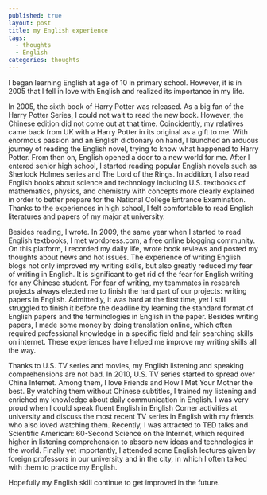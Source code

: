 ```yaml
---
published: true
layout: post
title: my English experience
tags:
  - thoughts
  - English
categories: thoughts
---
```


I began learning English at age of 10 in primary school. However, it is in 2005 that I fell in love with English and realized its importance in my life.

In 2005, the sixth book of Harry Potter was released. As a big fan of the Harry Potter Series, I could not wait to read the new book. However, the Chinese edition did not come out at that time. Coincidently, my relatives came back from UK with a Harry Potter in its original as a gift to me. With enormous passion and an English dictionary on hand, I launched an arduous journey of reading the English novel, trying to know what happened to Harry Potter. From then on, English opened a door to a new world for me. After I entered senior high school, I started reading popular English novels such as Sherlock Holmes series and The Lord of the Rings. In addition, I also read English books about science and technology including U.S. textbooks of mathematics, physics, and chemistry with concepts more clearly explained in order to better prepare for the National College Entrance Examination. Thanks to the experiences in high school, I felt comfortable to read English literatures and papers of my major at university.

Besides reading, I wrote. In 2009, the same year when I started to read English textbooks, I met wordpress.com, a free online blogging community. On this platform, I recorded my daily life, wrote book reviews and posted my thoughts about news and hot issues. The experience of writing English blogs not only improved my writing skills, but also greatly reduced my fear of writing in English.  It is significant to get rid of the fear for English writing for any Chinese student. For fear of writing, my teammates in research projects always elected me to finish the hard part of our projects: writing papers in English. Admittedly, it was hard at the first time, yet I still struggled to finish it before the deadline by learning the standard format of English papers and the terminologies in English in the paper. Besides writing papers, I made some money by doing translation online, which often required professional knowledge in a specific field and fair searching skills on internet. These experiences have helped me improve my writing skills all the way.

Thanks to U.S. TV series and movies, my English listening and speaking comprehensions are not bad. In 2010, U.S. TV series started to spread over China Internet. Among them, I love Friends and How I Met Your Mother the best. By watching them without Chinese subtitles, I trained my listening and enriched my knowledge about daily communication in English. I was very proud when I could speak fluent English in English Corner activities at university and discuss the most recent TV series in English with my friends who also loved watching them. Recently, I was attracted to TED talks and Scientific American: 60-Second Science on the Internet, which required higher in listening comprehension to absorb new ideas and technologies in the world. Finally yet importantly, I attended some English lectures given by foreign professors in our university and in the city, in which I often talked with them to practice my English.

Hopefully my English skill continue to get improved in the future.
